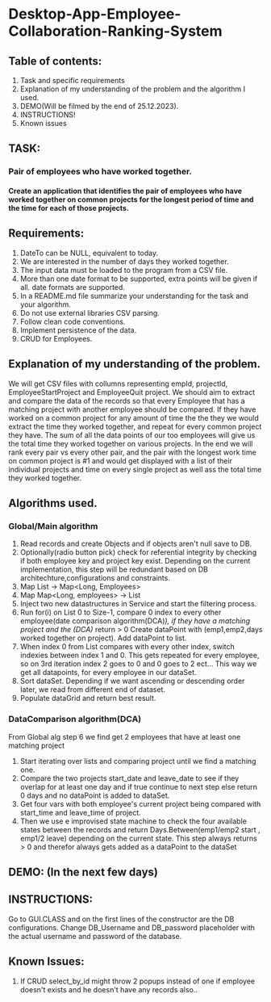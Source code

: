 # Desktop-App-Employee-Collaboration-Ranking-System

## Table of contents:
1. Task and specific requirements  
2. Explanation of my understanding of the problem and the algorithm I used.  
3. DEMO(Will be filmed by the end of 25.12.2023).
4. INSTRUCTIONS!
5. Known issues


## TASK:  
### Pair of employees who have worked together.  
#### Create an application that identifies the pair of employees who have worked together on common projects for the longest period of time and the time for each of those projects.  

  
## Requirements:  
1. DateTo can be NULL, equivalent to today.  
2. We are interested in the number of days they worked together.  
3. The input data must be loaded to the program from a CSV file.  
4. More than one date format to be supported, extra points will be given if all. 
date formats are supported.  
5. In a README.md file summarize your understanding for the task and your
algorithm.  
6. Do not use external libraries CSV parsing.  
7. Follow clean code conventions.  
8. Implement persistence of the data.  
9. CRUD for Employees.  
  
## Explanation of my understanding of the problem.  
  
We will get CSV files with collumns representing empId, projectId, EmployeeStartProject and EmployeeQuit project. We should aim to extract and compare the data of the records so that every Employee that has a matching project with another employee
should be compared. If they have worked on a common project for any amount of time the the they we would extract the time they worked together, and repeat for every common project they have. The sum of all the data points of our too employees will give us
the total time they worked together on various projects. In the end we will rank every pair vs every other pair, and the pair with the longest work time on common project is #1 and would get displayed with a list of their individual projects and time on every single project as well
ass the total time they worked together.  
  
## Algorithms used.  

### Global/Main algorithm  

1. Read records and create Objects and if objects aren't null save to DB.
2. Optionally(radio button pick) check for referential integrity by checking if both employee key and project key exist. Depending on the current implementation, this step will be redundant based on DB architechture,configurations and constraints.
3. Map List<CSVRecords> -> Map<Long, Employees>
4. Map Map<Long, employees> -> List<Employees>
5. Inject two new datastructures in Service and start the filtering process.
6. Run for(i) on List<Employees> 0 to Size-1, compare 0 index to every other employee(date comparison algorithm(DCA)*), if they have a matching project and the (DCA)* return > 0 Create dataPoint with (emp1,emp2,days worked together on project). Add dataPoint to list<dataPoints>.
7. When index 0 from List<Employees> compares with every other index, switch indexies between index 1 and 0. This gets repeated for every employee, so on 3rd iteration index 2 goes to 0 and 0 goes to 2 ect... This way we get all datapoints, for every employee in our dataSet.
8. Sort dataSet. Depending if we want ascending or descending order later, we read from different end of dataset.
9. Populate dataGrid and return best result.

### DataComparison algorithm(DCA)  

From Global alg step 6 we find get 2 employees that have at least one matching project  
1. Start iterating over lists and comparing project until we find a matching one.
2. Compare the two projects start_date and leave_date to see if they overlap for at least one day and if true continue to next step else return 0 days and no dataPoint is added to dataSet.
3. Get four vars with both employee's current project being compared with start_time and leave_time of project.
4. Then we use e improvised state machine to check the four available states between the records and return Days.Between(emp1/emp2 start , emp1/2 leave) depending on the current state. This step always returns > 0 and therefor always gets added as a dataPoint to the dataSet  


## DEMO: (In the next few days)  

## INSTRUCTIONS:  

Go to GUI.CLASS and on the first lines of the constructor are the DB configurations. Change DB_Username and DB_password placeholder with the actual username and password of the database.

## Known Issues:  

1. If CRUD select_by_id might throw 2 popups instead of one if employee doesn't exists and he doesn't have any records also.. 

